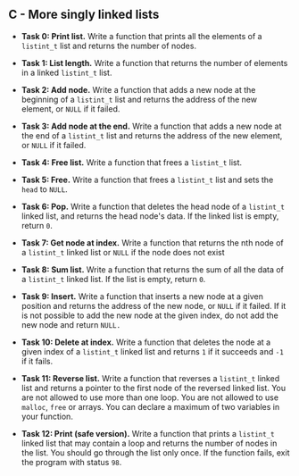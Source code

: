 ## C - More singly linked lists

- **Task 0: Print list.** Write a function that prints all the elements of a `listint_t` list and returns the number of nodes.

- **Task 1: List length.** Write a function that returns the number of elements in a linked `listint_t` list.

- **Task 2: Add node.** Write a function that adds a new node at the beginning of a `listint_t` list and returns the address of the new element, or `NULL` if it failed.

- **Task 3: Add node at the end.** Write a function that adds a new node at the end of a `listint_t` list and returns the address of the new element, or `NULL` if it failed.

- **Task 4: Free list.** Write a function that frees a `listint_t` list.

- **Task 5: Free.** Write a function that frees a `listint_t` list and sets the `head` to `NULL`.

- **Task 6: Pop.** Write a function that deletes the head node of a `listint_t` linked list, and returns the head node's data. If the linked list is empty, return `0`.

- **Task 7: Get node at index.** Write a function that returns the nth node of a `listint_t` linked list or `NULL` if the node does not exist

- **Task 8: Sum list.** Write a function that returns the sum of all the data of a `listint_t` linked list. If the list is empty, return `0`.

- **Task 9: Insert.** Write a function that inserts a new node at a given position and returns the address of the new node, or `NULL` if it failed. If it is not possible to add the new node at the given index, do not add the new node and return `NULL.`

- **Task 10: Delete at index.** Write a function that deletes the node at a given index of a `listint_t` linked list and returns `1` if it succeeds and `-1` if it fails.


- **Task 11: Reverse list.** Write a function that reverses a `listint_t` linked list and returns a pointer to the first node of the reversed linked list. You are not allowed to use more than one loop. You are not allowed to use `malloc`, `free` or arrays. You can declare a maximum of two variables in your function.

- **Task 12: Print (safe version).** Write a function that prints a `listint_t` linked list that may contain a loop and returns the number of nodes in the list. You should go through the list only once. If the function fails, exit the program with status `98`.
